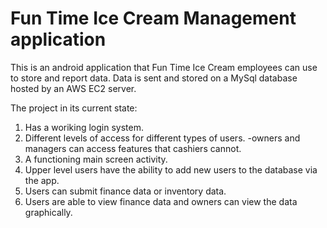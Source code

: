 # Fun Time Ice Cream Management application
This is an android application that Fun Time Ice Cream employees can use to store and report data. Data is sent and stored on a MySql database hosted by an AWS EC2 server.

The project in its current state:
  1. Has a woriking login system.
  2. Different levels of access for different types of users.
      -owners and managers can access features that cashiers cannot.
  3. A functioning main screen activity.
  4. Upper level users have the ability to add new users to the database via the app.
  5. Users can submit finance data or inventory data.
  6. Users are able to view finance data and owners can view the data graphically.
